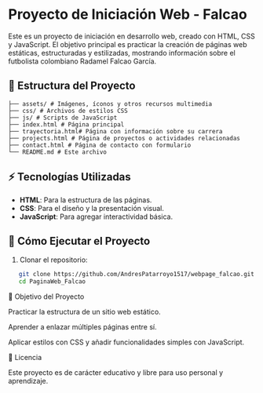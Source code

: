 # Proyecto de Iniciación Web - Falcao

Este es un proyecto de iniciación en desarrollo web, creado con HTML, CSS y JavaScript. El objetivo principal es practicar la creación de páginas web estáticas, estructuradas y estilizadas, mostrando información sobre el futbolista colombiano Radamel Falcao García.

## 📁 Estructura del Proyecto

```
├── assets/ # Imágenes, íconos y otros recursos multimedia
├── css/ # Archivos de estilos CSS
├── js/ # Scripts de JavaScript
├── index.html # Página principal
├── trayectoria.html# Página con información sobre su carrera
├── projects.html # Página de proyectos o actividades relacionadas
├── contact.html # Página de contacto con formulario
└── README.md # Este archivo
```

## ⚡ Tecnologías Utilizadas

- **HTML**: Para la estructura de las páginas.
- **CSS**: Para el diseño y la presentación visual.
- **JavaScript**: Para agregar interactividad básica.

## 🚀 Cómo Ejecutar el Proyecto

1. Clonar el repositorio:

```bash
   git clone https://github.com/AndresPatarroyo1517/webpage_falcao.git
   cd PaginaWeb_Falcao
```

🎯 Objetivo del Proyecto

Practicar la estructura de un sitio web estático.

Aprender a enlazar múltiples páginas entre sí.

Aplicar estilos con CSS y añadir funcionalidades simples con JavaScript.

📄 Licencia

Este proyecto es de carácter educativo y libre para uso personal y aprendizaje.
